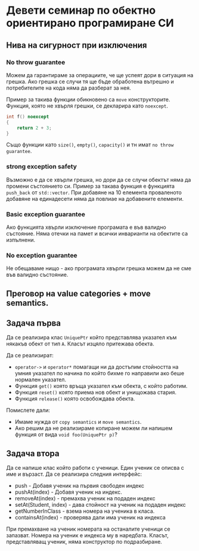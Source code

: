 # Девети семинар по обектно ориентирано програмиране СИ

## Нива на сигурност при изключения
### No throw guarantee 
Можем да гарантираме за операциите, че ще успеят дори в ситуация на грешка. Ако грешка се случи тя ще бъде обработена вътрешно и потребителите на кода няма да разберат за нея.

Пример за такива функции обикновено са `move` конструкторите. Функция, която не хвърля грешки, се декларира като `noexcept`.

```cpp
int f() noexcept
{
    return 2 + 3;
}
```
Също функции като `size()`, `empty()`, `capacity()` и тн имат `no throw guarantee`.

### strong exception safety
Възможно е да се хвърли грешка, но дори да се случи обектът няма да промени състоянието си.
Пример за такава функция е функцията `push_back` от `std::vector`. При добавяне на 10 елемента проваленото добавяне на единадесети няма да повлиае на добавените елементи.

### Basic exception guarantee
Ако функцията хвърли изключение програмата е във валидно състояние. Няма отечки на памет и всички инварианти на обектите са изпълнени.

### No exception guarantee
Не обещаваме нищо - ако програмата хвърли грешка можем да не сме във валидно състояние.

## Преговор на value categories + move semantics.

## Задача първа
Да се реализира клас `UniquePtr` който представлява указател към някакъв обект от тип `A`. Класът изцяло притежава обекта. 

Да се реализират:
* `operator->` и `operator*` помагащи ни да достъпим стойността на умния указател по начина по който бихме го направили ако беше нормален указател.
* Функция `get()` която връща указател към обекта, с който работим.
* Функция `reset()` която приема нов обект и унищожава стария.
* Функция `release()` която освобождава обекта.

Помислете дали:
* Имаме нужда от `copy semantics` и `move semantics`. 
* Ако решим да не реализираме копиране можем ли напишем функция от вида `void foo(UniquePtr p)`?

## Задача втора
Да се напише клас който работи с ученици. Един ученик се описва с име и вързаст. Да се реализира следния интерфейс:

* push - Добавя ученик на първия свободен индекс
* pushAt(index) - Добавя ученик на индекс.
* removeAt(index) - премахва ученик на подаден индекс 
* setAt(Student, index) - дава стойност на ученик на подаден индекс
* getNumberInClass - взема номера на ученика в класа.
* containsAt(index) - проверява дали има ученик на индекса

При премахване на ученик номерата на останалите ученици се запазват. Номера на ученик е индекса му в наредбата. Класът, представляващ ученик, няма конструктор по подразбиране.
